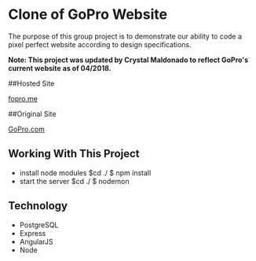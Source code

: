 # Clone of GoPro Website
The purpose of this group project is to demonstrate our ability to code a pixel perfect website according to
design specifications.

**Note: This project was updated by Crystal Maldonado to reflect GoPro's current website as of 04/2018.**

##Hosted Site

[fopro.me](http://fopro.me)

##Original Site

[GoPro.com](http://gopro.com)

## Working With This Project
- install node modules $cd ./ $ npm install
- start the server $cd ./ $ nodemon

## Technology
- PostgreSQL
- Express
- AngularJS
- Node
